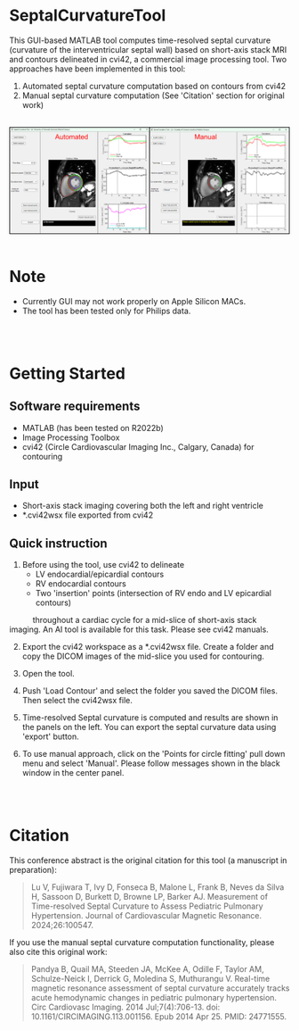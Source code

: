 # SeptalCurvatureTool
This GUI-based MATLAB tool computes time-resolved septal curvature (curvature of the interventricular septal wall) based on short-axis stack MRI and contours delineated in cvi42, a commercial image processing tool. Two approaches have been implemented in this tool:
1. Automated septal curvature computation based on contours from cvi42
2. Manual septal curvature computation (See 'Citation' section for original work)  
<br/>

<img src="https://github.com/CU-Anschutz-Advanced-Imaging-Lab/septalCurvatureTool/blob/94e249131da1855f36781e399ff60d2e00e5423e/images/septalCurvatureTool_options.png" alt="twoApproaches" width="1000px">

<br/>
<br/>

# Note
- Currently GUI may not work properly on Apple Silicon MACs. 
- The tool has been tested only for Philips data.
<br/>
<br/>

# Getting Started
## Software requirements
- MATLAB (has been tested on R2022b)
- Image Processing Toolbox
- cvi42 (Circle Cardiovascular Imaging Inc., Calgary, Canada) for contouring

## Input
- Short-axis stack imaging covering both the left and right ventricle
- *.cvi42wsx file exported from cvi42

## Quick instruction
1. Before using the tool, use cvi42 to delineate
   - LV endocardial/epicardial contours
   - RV endocardial contours
   - Two 'insertion' points (intersection of RV endo and LV epicardial contours)  

&emsp;&emsp;&emsp;throughout a cardiac cycle for a mid-slice of short-axis stack imaging. An AI tool is available for this task. Please see cvi42 manuals.  

2. Export the cvi42 workspace as a *.cvi42wsx file. Create a folder and copy the DICOM images of the mid-slice you used for contouring.

3. Open the tool.  

4. Push 'Load Contour' and select the folder you saved the DICOM files. Then select the cvi42wsx file.  

5. Time-resolved Septal curvature is computed and results are shown in the panels on the left. You can export the septal curvature data using 'export' button.  

6. To use manual approach, click on the 'Points for circle fitting' pull down menu and select 'Manual'. Please follow messages shown in the black window in the center panel.
<br/>
<br/>

# Citation
This conference abstract is the original citation for this tool (a manuscript in preparation):

> Lu V, Fujiwara T, Ivy D, Fonseca B, Malone L, Frank B, Neves da Silva H, Sassoon D, Burkett D, Browne LP, Barker AJ. Measurement of Time-resolved Septal Curvature to Assess Pediatric Pulmonary Hypertension. Journal of Cardiovascular Magnetic Resonance. 2024;26:100547.   

If you use the manual septal curvature computation functionality, please also cite this original work:
> Pandya B, Quail MA, Steeden JA, McKee A, Odille F, Taylor AM, Schulze-Neick I, Derrick G, Moledina S, Muthurangu V. Real-time magnetic resonance assessment of septal curvature accurately tracks acute hemodynamic changes in pediatric pulmonary hypertension. Circ Cardiovasc Imaging. 2014 Jul;7(4):706-13. doi: 10.1161/CIRCIMAGING.113.001156. Epub 2014 Apr 25. PMID: 24771555.

